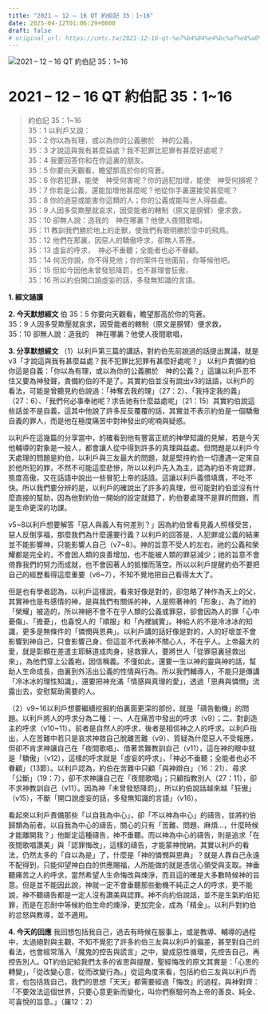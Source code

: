 ```yaml
---
title: "2021 – 12 – 16 QT 約伯記 35：1~16"
date: 2025-04-12T01:06:29+0800
draft: false
# original_url: https://cmtc.tw/2021-12-16-qt-%e7%b4%84%e4%bc%af%e8%a8%98-35%ef%bc%9a116
---
```


![2021 – 12 – 16 QT 約伯記 35：1\~16](/images/qt.jpg   "2021 – 12 – 16 QT 約伯記 35：1\~16")

# 2021 – 12 – 16 QT 約伯記 35：1\~16

> 約伯記 35：1\~16  
> 35：1 以利戶又說：  
> 35：2 你以為有理，或以為你的公義勝於　神的公義，  
> 35：3 才說這與我有甚麼益處？我不犯罪比犯罪有甚麼好處呢？  
> 35：4 我要回答你和在你這裏的朋友。  
> 35：5 你要向天觀看，瞻望那高於你的穹蒼。  
> 35：6 你若犯罪，能使　神受何害呢？你的過犯加增，能使　神受何損呢？  
> 35：7 你若是公義，還能加增他甚麼呢？他從你手裏還接受甚麼呢？  
> 35：8 你的過惡或能害你這類的人；你的公義或能叫世人得益處。  
> 35：9 人因多受欺壓就哀求，因受能者的轄制（原文是膀臂）便求救，  
> 35：10 卻無人說：造我的　神在哪裏？他使人夜間歌唱，  
> 35：11 教訓我們勝於地上的走獸，使我們有聰明勝於空中的飛鳥。  
> 35：12 他們在那裏，因惡人的驕傲呼求，卻無人答應。  
> 35：13 虛妄的呼求，　神必不垂聽；全能者也必不眷顧。  
> 35：14 何況你說，你不得見他；你的案件在他面前，你等候他吧。  
> 35：15 但如今因他未曾發怒降罰，也不甚理會狂傲，  
> 35：16 所以約伯開口說虛妄的話，多發無知識的言語。

**1. 經文誦讀**

**2.  今天默想經文**
伯 35：5 你要向天觀看，瞻望那高於你的穹蒼。  
35：9 人因多受欺壓就哀求，因受能者的轄制（原文是膀臂）便求救，  
35：10 卻無人說：造我的　神在哪裏？他使人夜間歌唱，

**3. 分享默想經文**
（1）以利戶第三篇的講話，對約伯先前說過的話提出異議，就是v3「才說這與我有甚麼益處？我不犯罪比犯罪有甚麼好處呢？」 以利戶責備約伯你這是自義：「你以為有理，或以為你的公義勝於　神的公義？」這讓以利戶忍不住又要為神發聲，責備約伯的不是了。其實約伯並沒有說出v3的話語，以利戶的看法，可能是曾聽見約伯說過：「神奪去我的理」（27：2）、「我持定我的義」（27：6）、「我們何必事奉祂呢？求告祂有什麼益處呢」（21：15）其實約伯說這些話並不是自義，這其中他說了許多反反覆覆的話，其實並不表示約伯是一個驕傲自義的罪人，而是他在極度痛苦中對神發出的呢喃與疑惑。

以利戶在這幾篇的分享當中，的確看到他有豐富正統的神學知識的見解，若是今天他輔導的對象是一般人，都會讓人從中得到許多的真理與益處。但問題是以利戶今天處理的問題是約伯，以利戶與三友最大的問題，就是堅持約伯一切遭遇一定來自於他所犯的罪，不然不可能這麼悲慘，所以以利戶先入為主，認為約伯不肯認罪，態度高傲，又在話語中說出一些冒犯上帝的話語。這讓以利戶義憤填膺，不吐不快。所以我們要分辨的是，以利戶的確說出了許多的真理，但可能對約伯並沒有什麼直接的幫助，因為他對約伯一開始的設定就錯了，約伯要處理不是罪的問題，而是生命更深的功課。

v5\~8以利戶想要解答「惡人與義人有何差別？」因為約伯曾看見義人照樣受苦，惡人反倒享福，那麼我們為什麼還要行義？以利戶的回答是，人犯罪或公義的結果並不能影響神，只能影響人自己（v7\~8）。神的旨意不受人的左右，祂的公義和榮耀都是完全的，不會因人類的良善增加，也不能被人類的罪惡減少；祂的旨意不會倚靠我們的努力而成就，也不會因著人的抵擋而落空。所以以利戶提醒約伯不要把自己的經歷看得這麼重要（v6\~7），不知不覺地把自己看得太大了。

但是也有學者認為，以利戶這樣說，看來好像是對的，卻忽略了神作為天上的父，其實神也是有感情的神，是與我們有關係的神，人是照著神的「形象」、為了祂的「榮耀」被造的，所以神絕不會不在乎人類的公義或罪惡，卻會因為人的罪「心中憂傷」、「擔憂」，也喜悅人的「順服」和「內裡誠實」。神給人的不是冷冰冰的知識，更多是無條件的「憐憫與恩典」。以利戶講的話好像是對的，人的好壞並不會影響到神自己，只會影響己身，但這並不代表神不關心人，不在乎人。上帝最大的愛，就是彰顯在差遣主耶穌道成肉身，拯救罪人，要將世人「從罪惡裏拯救出來」，為他們穿上公義袍，因信稱義。不僅如此，還要一生以神的靈與神的話，幫助人生命成長，由裏到外活出公義的性情與行為。所以我們輔導人，不能只是傳講「冷冰冰的理性知識」，還要把神充滿「情感與真理的愛」，透過「恩典與憐憫」流露出去，安慰幫助需要的人。

（2）v9\~16以利戶想要繼續挖掘約伯裏面更深的部份，就是「禱告動機」的問題。以利戶將人的呼求分為二種：一、人在痛苦中發出的呼求（v9）；二、對創造主的呼求（v10\~11）。前者是自然人的呼求，後者是相信神之人的呼求。以利戶指出，人在苦難中若只是哀求神救自己脫離苦難（v9）、質疑為什麼惡人不受報應，但卻不肯求神讓自己在「夜間歌唱」、借著苦難教訓自己（v11），這在神的眼中就是「驕傲」（v12），這樣的呼求就是「虛妄的呼求」，「神必不垂聽；全能者也必不眷顧」（13節）。以利戶認為，約伯在苦難中只顧「與神辯白」（16：21）、尋求「公斷」（19：7），卻不求神讓自己在「夜間歌唱」；只顧指教別人（27：11），卻不求神教訓自己（v11）。因為神「未曾發怒降罰」，所以約伯說話越來越「狂傲」（v15），不斷「開口說虛妄的話，多發無知識的言語」（v16）。

看起來以利戶責備那些「以自我為中心」，卻「不以神為中心」的禱告，並將約伯歸類為前者。以自我為中心的禱告，關心的只有「苦難、問題、麻煩…，什麼時候才能離開我？」他斷定這種禱告，神不垂聽。而以神為中心的禱告，則是追求「在夜間歌唱讚美」與「認罪悔改」，這樣的禱告，才能蒙神悅納。其實以利戶的看法，仍然太多的「自以為是」了，什麼是「神的憐憫與恩典」？就是人靠自己永遠不配得到，只能仰望神白白的供應賜福，人所能做的就是憑信心領受與支取。神垂聽痛苦之人的呼求，當然希望人生命悔改與煉淨，而且這的確是大多數時候神的旨意。但是並不能因此說，神就一定不會垂聽那些動機不純正之人的呼求，更不能說，神不聽禱告都是一定人沒有讚美與認罪。神不向約伯說話，並不是生氣約伯犯罪，而是在忍耐中等候約伯生命的煉淨，更加完全，成為「精金」。以利戶對約伯的忿怒與教導，並不適用。

**4. 今天的回應**
我回想包括我自己，過去有時候在服事上，或是教導、輔導的過程中，太過絕對與主觀，不知不覺犯了許多約伯三友與以利戶的偏差，甚至對自己的看法，也會經常落入「魔鬼的控告與謊言」之中，變成惡性循環，先控告自己，再控告別人。QT約伯記給我們太多的省思與提醒，聖經悔改的原文其實是：「心思的轉變」，「從改變心意，從而改變行為。」從這角度來看，包括約伯三友與以利戶而言，也包括我自己，我們的思想「天天」都需要經過「悔改」的過程，與神對齊：「不要效法這個世界，只要心意更新而變化，叫你們察驗何為上帝的善良、純全、可喜悅的旨意。」（羅12：2）
